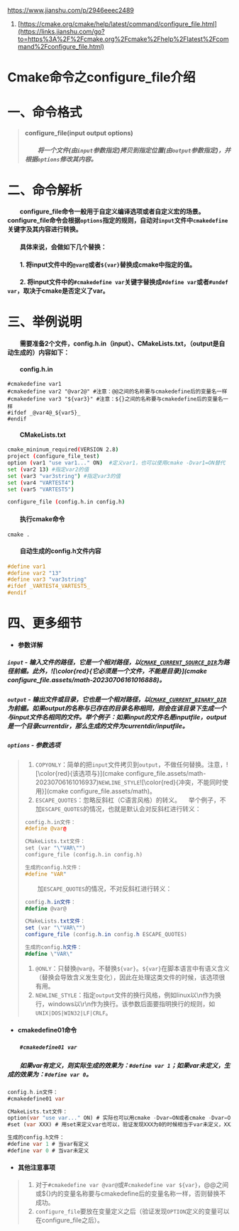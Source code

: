 

https://www.jianshu.com/p/2946eeec2489

1. [https://cmake.org/cmake/help/latest/command/configure_file.html](https://links.jianshu.com/go?to=https%3A%2F%2Fcmake.org%2Fcmake%2Fhelp%2Flatest%2Fcommand%2Fconfigure_file.html)

   

# Cmake命令之configure_file介绍



# 一、命令格式

> #### configure_file(input output options)
>
> ####   *将一个文件(由`input`参数指定)拷贝到指定位置(由`output`参数指定)，并根据`options`修改其内容。*

# 二、命令解析

####   configure_file命令一般用于自定义编译选项或者自定义宏的场景。configure_file命令会根据`options`指定的规则，自动对`input`文件中`cmakedefine`关键字及其内容进行转换。

####   具体来说，会做如下几个替换：

####   1. 将input文件中的`@var@`或者`${var}`替换成cmake中指定的值。

####   2. 将input文件中的`#cmakedefine var`关键字替换成`#define var`或者`#undef var`，取决于cmake是否定义了var。

#### 

# 三、举例说明

####   需要准备2个文件，config.h.in（input）、CMakeLists.txt，（output是自动生成的）内容如下：

####   config.h.in



```objc
#cmakedefine var1
#cmakedefine var2 "@var2@" #注意：@@之间的名称要与cmakedefine后的变量名一样
#cmakedefine var3 "${var3}" #注意：${}之间的名称要与cmakedefine后的变量名一样
#ifdef _@var4@_${var5}_
#endif
```

####   CMakeLists.txt



```bash
cmake_mininum_required(VERSION 2.8)
project (configure_file_test)
option (var1 "use var1..." ON)  #定义var1，也可以使用cmake -Dvar1=ON替代
set (var2 13) #指定var2的值
set (var3 "var3string") #指定var3的值
set (var4 "VARTEST4")
set (var5 "VARTEST5")

configure_file (config.h.in config.h)
```

####   执行cmake命令



```undefined
cmake .
```

####   自动生成的config.h文件内容



```cpp
#define var1
#define var2 "13"
#define var3 "var3string"
#ifdef _VARTEST4_VARTEST5_
#endif
```

# 四、更多细节

- #### 参数详解

##### **`input`** - 输入文件的路径，它是一个相对路径，以[`CMAKE_CURRENT_SOURCE_DIR`](https://links.jianshu.com/go?to=https%3A%2F%2Fcmake.org%2Fcmake%2Fhelp%2Fv3.14%2Fvariable%2FCMAKE_CURRENT_SOURCE_DIR.html%23variable%3A%22CMAKE_CURRENT_SOURCE_DIR%22)为路径前缀。此外，![\color{red}{它必须是一个文件，不能是目录}](cmake configure_file.assets/math-20230706161016888)。

##### **`output`** - 输出文件或目录，它也是一个相对路径，以[`CMAKE_CURRENT_BINARY_DIR`](https://links.jianshu.com/go?to=https%3A%2F%2Fcmake.org%2Fcmake%2Fhelp%2Fv3.14%2Fvariable%2FCMAKE_CURRENT_BINARY_DIR.html%23variable%3ACMAKE_CURRENT_BINARY_DIR)为前缀。如果output的名称与已存在的目录名称相同，则会在该目录下生成一个与input文件名相同的文件。举个例子：如果input的文件名是inputfile，output是一个目录currentdir，那么生成的文件为currentdir/inputfile。

##### **`options`** - 参数选项

> 1. `COPYONLY`：简单的把`input`文件拷贝到`output`，不做任何替换。注意，![\color{red}{该选项与}](cmake configure_file.assets/math-20230706161016937)`NEWLINE_STYLE`![\color{red}{冲突，不能同时使用}](cmake configure_file.assets/math)。
> 2. `ESCAPE_QUOTES`：忽略反斜杠（C语言风格）的转义。
>      举个例子，不加`ESCAPE_QUOTES`的情况，也就是默认会对反斜杠进行转义：
>
> 
>
> ```cpp
> config.h.in文件：
> #define @var@
> 
> CMakeLists.txt文件：
> set (var "\"VAR\"")
> configure_file (config.h.in config.h)
> 
> 生成的config.h文件：
> #define "VAR"
> ```
>
>   加`ESCAPE_QUOTES`的情况，不对反斜杠进行转义：
>
> 
>
> ```csharp
> config.h.in文件：
> #define @var@
> 
> CMakeLists.txt文件：
> set (var "\"VAR\"")
> configure_file (config.h.in config.h ESCAPE_QUOTES)
> 
> 生成的config.h文件：
> #define \"VAR\"
> ```
>
> 1. `@ONLY`：只替换`@var@`，不替换`${var}`。`${var}`在脚本语言中有语义含义（替换会导致含义发生变化），因此在处理这类文件的时候，该选项很有用。
> 2. `NEWLINE_STYLE`：指定`output`文件的换行风格，例如linux以\n作为换行，windows以\r\n作为换行。该参数后面要指明换行的规则，如`UNIX|DOS|WIN32|LF|CRLF`。

- #### cmakedefine01命令

#####   `#cmakedefine01 var`

#####   如果var有定义，则实际生成的效果为：`#define var 1`；如果var未定义，生成的效果为：`#define var 0`。



```dart
config.h.in文件：
#cmakedefine01 var

CMakeLists.txt文件：
option(var "use var..." ON) # 实际也可以用cmake -Dvar=ON或者cmake -Dvar=OFF来定义或者不定义
#set (var XXX) # 用set来定义var也可以，验证发现XXX为0的时候相当于var未定义，XXX为非0的时候效果相当于var有定义

生成的config.h文件：
#define var 1 # 当var有定义
#define var 0 # 当var未定义
```

- #### 其他注意事项

> 1. 对于`#cmakedefine var @var@`或#`cmakedefine var ${var}`，@@之间或${}内的变量名称要与cmakedefine后的变量名称一样，否则替换不成功。
> 2. `configure_file`要放在变量定义之后（验证发现`OPTION`定义的变量可以在configure_file之后）。



